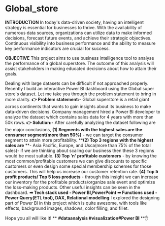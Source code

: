 # Global_store
**INTRODUCTION**
In today's data-driven society, having an intelligent strategy is essential for businesses to thrive. With the availability of numerous data sources, organizations can utilize data to make informed decisions, forecast future events, and achieve their strategic objectives. Continuous visibility into business performance and the ability to measure key performance indicators are crucial for success.

**OBJECTIVE**
This project aims to use business intelligence tool to analyse the performance of a global superstore. The outcome of this analysis will assist stakeholders in making educated decisions about how to attain their goals.



Dealing with large datasets can be difficult if not approached properly. Recently I build an interactive Power BI dashboard using the Global super store's dataset. Let me take you through the problem statement to bring in more clarity.
**👉 Problem statement:-** Global superstore is a retail giant across continents that wants to gain insights about its business to make data-driven decisions. Company management hired a Power BI developer to analyze the dataset which contains sales data for 4 years with more than 50k rows.
**👉 Solution:-** After carefully analyzing the dataset following are the major conclusions,
**(1) Segments with the highest sales are the consumer segment(more than 50%)** - we can target the consumer segment to attain more profitability.
****(2) Top 3 regions with the highest sales are** **- Asia Pacific, Europe, and Usca(more than 75% of the total sales)- if we are thinking about scaling our business then these 3 regions would be most suitable.
**(3) Top 'n' profitable customers** - by knowing the most common/profitable customers we can give discounts to specific customers or even design some special membership schemes for those customers. This will help us increase our customer retention rate.
**(4) Top 5 profit products/ Top 5 loss products** - through this insight we can increase our inventory for the profitable products/organize sale event and optimize the loss-making products.
Other useful insights can be seen in the dashboard.
**➡ Tech stack used - Power BI,PowerPoint
➡ Functions used - Power Query(ETL tool), DAX, Relational modelling**
I explored the designing part of Power BI in this project which is quite awesome, with tools like effects, background images, shadows, color filling, and fillet.

Hope you all will like it!
**
 **#dataanalysis #visualization#Power BI** **✋
